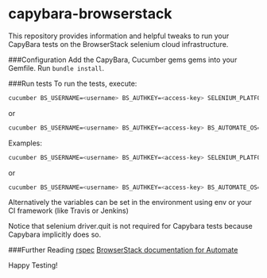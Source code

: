 capybara-browserstack
=========

This repository provides information and helpful tweaks to run your CapyBara tests on the BrowserStack selenium cloud infrastructure.

###Configuration
Add the CapyBara, Cucumber gems gems into your Gemfile.
Run `bundle install`.

###Run tests
To run the tests, execute:

```bash
cucumber BS_USERNAME=<username> BS_AUTHKEY=<access-key> SELENIUM_PLATFORM=<platform> SELENIUM_BROWSER=<browser-name>
```
or
```bash
cucumber BS_USERNAME=<username> BS_AUTHKEY=<access-key> BS_AUTOMATE_OS=<os> BS_AUTOMATE_OS_VERSION=<os-version> SELENIUM_BROWSER=<browser-name>
```

Examples:
```bash
cucumber BS_USERNAME=<username> BS_AUTHKEY=<access-key> SELENIUM_PLATFORM=WINDOWS SELENIUM_BROWSER=chrome
```
or
```bash
cucumber BS_USERNAME=<username> BS_AUTHKEY=<access-key> BS_AUTOMATE_OS="OS X" BS_AUTOMATE_OS_VERSION="Mountain Lion" SELENIUM_BROWSER="chrome"
```

Alternatively the variables can be set in the environment using env or your CI framework (like Travis or Jenkins)

Notice that selenium driver.quit is not required for Capybara tests because Capybara implicitly does so.

###Further Reading
[rspec](http://jnicklas.github.io/capybara/)
[BrowserStack documentation for Automate](https://www.browserstack.com/automate/ruby)

Happy Testing!



